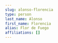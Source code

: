 ```yaml
---
slug: alonso-florencia
type: person
last_name: Alonso
first_name: Florencia
alias: Flor de Fuego
affiliations: []
---
```


